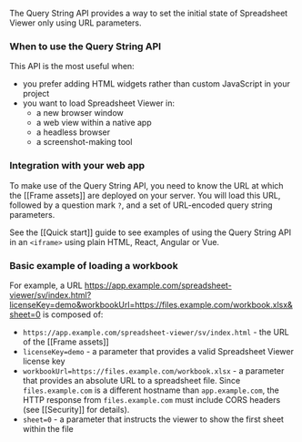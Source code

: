 The Query String API provides a way to set the initial state of Spreadsheet Viewer only using URL parameters. 

### When to use the Query String API

This API is the most useful when:

- you prefer adding HTML widgets rather than custom JavaScript in your project
- you want to load Spreadsheet Viewer in:
   - a new browser window
   - a web view within a native app
   - a headless browser 
   - a screenshot-making tool

### Integration with your web app

To make use of the Query String API, you need to know the URL at which the [[Frame assets]] are deployed on your server. You will load this URL, followed by a question mark `?`, and a set of URL-encoded query string parameters.

See the [[Quick start]] guide to see examples of using the Query String API in an `<iframe>` using plain HTML, React, Angular or Vue.

### Basic example of loading a workbook

For example, a URL https://app.example.com/spreadsheet-viewer/sv/index.html?licenseKey=demo&workbookUrl=https://files.example.com/workbook.xlsx&sheet=0 is composed of:

- `https://app.example.com/spreadsheet-viewer/sv/index.html` - the URL of the [[Frame assets]]
- `licenseKey=demo` - a parameter that provides a valid Spreadsheet Viewer license key
- `workbookUrl=https://files.example.com/workbook.xlsx` - a parameter that provides an absolute URL to a spreadsheet file. Since `files.example.com` is a different hostname than `app.example.com`, the HTTP response from `files.example.com` must include CORS headers (see [[Security]] for details).
- `sheet=0` - a parameter that instructs the viewer to show the first sheet within the file
